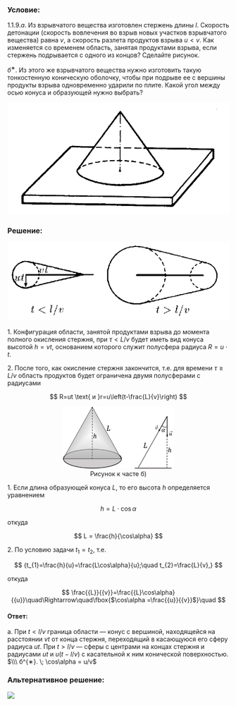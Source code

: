 ###  Условие:

$1.1.9. а.$ Из взрывчатого вещества изготовлен стержень длины $l$. Скорость детонации (скорость вовлечения во взрыв новых участков взрывчатого вещества) равна $v$, а скорость разлета продуктов взрыва $u < v$. Как изменяется со временем область, занятая продуктами взрыва, если стержень подрывается с одного из концов? Сделайте рисунок.

$б^{∗}$. Из этого же взрывчатого вещества нужно изготовить такую тонкостенную коническую оболочку, чтобы при подрыве ее с вершины продукты взрыва одновременно ударили по плите. Какой угол между осью конуса и образующей нужно выбрать?

![ К задаче 1.1.9 |799x405, 42%](../../img/1.1.9/statement.png)

###  Решение:

![ Рисунок к часте а) |563x198, 51%](../../img/1.1.9/solution.png)

1\. Конфигурация области, занятой продуктами взрыва до момента полного окисления стержня, при $\tau < L/v$ будет иметь вид конуса высотой $h = vt$, основанием которого служит полусфера радиуса $R = u \cdot t$.

2\. После того, как окисление стержня закончится, т.е. для времени $\tau\geq L/v$ область продуктов будет ограничена двумя полусферами с радиусами

$$
R=ut \text{ и }r=u\left(t-\frac{L}{v}\right)
$$

<center style="margin-top: 5px; margin-bottom: 5px;">
<figure>
<img src="..\..\img\1.1.9\1.1.9(b).png"
loading="lazy" alt=" Рисунок к часте б) "
width="252px"
style="width: min(252px, 100vw);" />
<figcaption> Рисунок к часте б) </figcaption>
</figure>
</center>

1\. Если длина образующей конуса $L$, то его высота $h$ определяется уравнением

$$
h = L \cdot \cos\alpha
$$

откуда

$$
L = \frac{h}{\cos\alpha}
$$

2\. По условию задачи $t_1=t_2$, т.е.

$$
{t_{1}=\frac{h}{u}=\frac{L\cos\alpha}{u};\quad t_{2}=\frac{L}{v},}
$$

откуда

$$
\frac{{L}}{{v}}=\frac{{L}\cos\alpha}{{u}}\quad\Rightarrow\quad\fbox{$\cos\alpha =\frac{{u}}{{v}}$}\quad
$$

#### Ответ:

а. При $t < l/v$ граница области — конус с вершиной, находящейся на расстоянии $vt$ от конца стержня, переходящий в касающуюся его сферу радиуса $ut$. При $t > l/v$ — сферы с центрами на концах стержня и радиусами $ut$ и $u(t − l/v)$ с касательной к ним конической поверхностью. $\\\ б^{∗}. \; \cos\alpha = u/v$

###  Альтернативное решение:

![](https://www.youtube.com/embed/tx2qFsUvQNg)